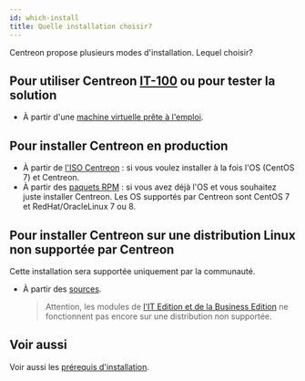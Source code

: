 ```yaml
---
id: which-install
title: Quelle installation choisir?
---
```


Centreon propose plusieurs modes d'installation. Lequel choisir?

## Pour utiliser Centreon [IT-100](IT100.md) ou pour tester la solution

- À partir d'une [machine virtuelle prête à l'emploi](../installation/installation-of-a-central-server/using-virtual-machines.md).

## Pour installer Centreon en production

- À partir de [l'ISO Centreon](../installation/installation-of-a-central-server/using-centreon-iso.md) : si vous
  voulez installer à la fois l'OS (CentOS 7) et Centreon.
- À partir des [paquets RPM](../installation/installation-of-a-central-server/using-packages.md) : si vous avez déjà
  l'OS et vous souhaitez juste installer Centreon. Les OS supportés par Centreon sont CentOS 7 et RedHat/OracleLinux 7 ou 8.

## Pour installer Centreon sur une distribution Linux non supportée par Centreon

Cette installation sera supportée uniquement par la communauté.

- À partir des [sources](../installation/installation-of-a-central-server/using-sources.md).
  > Attention, les modules de [l'IT Edition et de la Business Edition](https://www.centreon.com/editions/) ne
  > fonctionnent pas encore sur une distribution non supportée.

## Voir aussi 
Voir aussi les [prérequis d'installation](../installation/prerequisites.md).